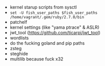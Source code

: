 - kernel starup scripts from sysctl
- `set -U fish_user_paths $fish_user_paths /home/vagrant/.gem/ruby/2.7.0/bin`
- patchelf
- kernel settings (like "yama ptrace" & ASLR)
- jwt_tool (https://github.com/ticarpi/jwt_tool)
- wordlists
- do the fucking goland and pip paths
- zsteg
- steghide
- multilib because fuck x32